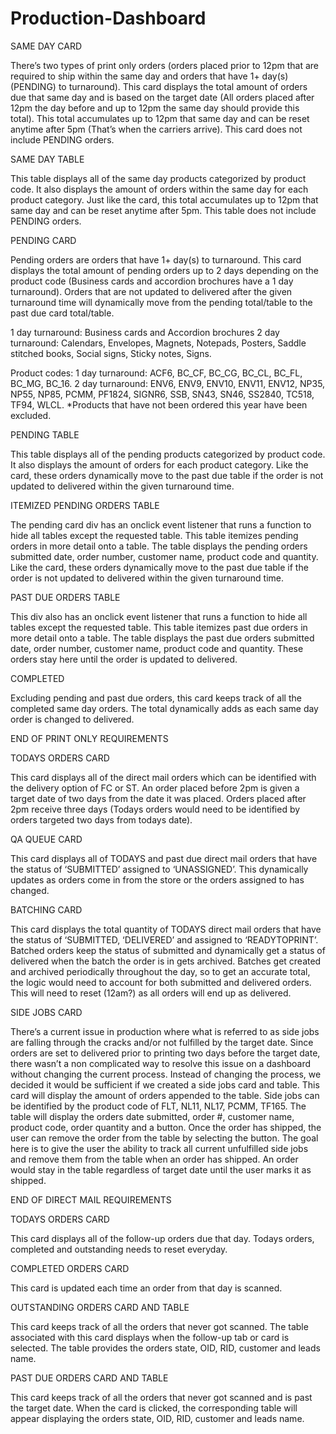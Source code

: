 # Production-Dashboard

SAME DAY CARD

There’s two types of print only orders (orders placed prior to 12pm that are required to ship within the same day and orders that have 1+ day(s) (PENDING) to turnaround). This card displays the total amount of orders due that same day and is based on the target date (All orders placed after 12pm the day before and up to 12pm the same day should provide this total). This total accumulates up to 12pm that same day and can be reset anytime after 5pm (That’s when the carriers arrive). This card does not include PENDING orders.

SAME DAY TABLE

This table displays all of the same day products categorized by product code. It also displays the amount of orders within the same day for each product category. Just like the card, this total accumulates up to 12pm that same day and can be reset anytime after 5pm. 
This table does not include PENDING orders.

PENDING CARD

Pending orders are orders that have 1+ day(s) to turnaround. This card displays the total amount of pending orders up to 2 days depending on the product code (Business cards and accordion brochures have a 1 day turnaround). Orders that are not updated to delivered after the given turnaround time will dynamically move from the pending total/table to the past due card total/table.

1 day turnaround: Business cards and Accordion brochures
2 day turnaround: Calendars, Envelopes, Magnets, Notepads, Posters, Saddle stitched books, 
Social signs, Sticky notes, Signs.

Product codes:
1 day turnaround: ACF6, BC_CF, BC_CG, BC_CL, BC_FL, BC_MG, BC_16.
2 day turnaround: ENV6, ENV9, ENV10, ENV11, ENV12, NP35, NP55, NP85, PCMM, PF1824, SIGNR6,  SSB, SN43, SN46, SS2840, TC518, TF94, WLCL.
*Products that have not been ordered this year have been excluded.

PENDING TABLE

This table displays all of the pending products categorized by product code. It also displays the amount of orders for each product category. Like the card, these orders dynamically  move to the past due table if the order is not updated to delivered within the given turnaround time.

ITEMIZED PENDING ORDERS TABLE

The pending card div has an onclick event listener that runs a function to hide all tables except the requested table. This table itemizes pending orders in more detail onto a table. The table displays the pending orders submitted date, order number, customer name, product code and quantity. Like the card, these orders dynamically move to the past due table if the order is not updated to delivered within the given turnaround time.

PAST DUE ORDERS TABLE

This div also has an onclick event listener that runs a function to hide all tables except the requested table. This table itemizes past due orders in more detail onto a table. The table displays the past due orders submitted date, order number, customer name, product code and quantity. These orders stay here until the order is updated to delivered.

COMPLETED

Excluding pending and past due orders, this card keeps track of all the completed same day orders. The total dynamically adds as each same day order is changed to delivered. 

END OF PRINT ONLY REQUIREMENTS

TODAYS ORDERS CARD

This card displays all of the direct mail orders which can be identified with the delivery option of FC or ST. An order placed before 2pm is given a target date of two days from the date it was placed. Orders placed after 2pm receive three days (Todays orders would need to be identified by orders targeted two days from todays date). 

QA QUEUE CARD

This card displays all of TODAYS and past due direct mail orders that have the status of ‘SUBMITTED’ assigned to ‘UNASSIGNED’. This dynamically updates as orders come in from the store or the orders assigned to has changed.

BATCHING CARD

This card displays the total quantity of TODAYS direct mail orders that have the status of ‘SUBMITTED, ‘DELIVERED’ and assigned to ‘READYTOPRINT’. Batched orders keep the status of submitted and dynamically get a status of delivered when the batch the order is in gets archived. Batches get created and archived periodically throughout the day, so to get an accurate total, the logic would need to account for both submitted and delivered orders. 
This will need to reset (12am?) as all orders will end up as delivered.

SIDE JOBS CARD

There’s a current issue in production where what is referred to as side jobs are falling through the cracks and/or not fulfilled by the target date. Since orders are set to delivered prior to printing two days before the target date, there wasn’t a non complicated way to resolve this issue on a dashboard without changing the current process. Instead of changing the process, we decided it would be sufficient if we created a side jobs card and table. This card will display the amount of orders appended to the table. Side jobs can be identified by the product code of FLT, NL11, NL17, PCMM, TF165. The table will display the orders date submitted, order #, customer name, product code, order quantity and a button.  Once the order has shipped, the user can remove the order from the table by selecting the button. The goal here is to give the user the ability to track all 
current unfulfilled side jobs and remove them from the table when an order has shipped. An order would stay in the table regardless of target date until the user marks it as shipped. 

END OF DIRECT MAIL REQUIREMENTS

TODAYS ORDERS CARD

This card displays all of the follow-up orders due that day. Todays orders, 
completed and outstanding needs to reset everyday.

COMPLETED ORDERS CARD

This card is updated each time an order from that day is scanned. 

OUTSTANDING ORDERS CARD AND TABLE

This card keeps track of all the orders that never got scanned. The table 
associated with this card displays when the follow-up tab or card is selected. 
The table provides the orders state, OID, RID, customer and leads name.

PAST DUE ORDERS CARD AND TABLE

This card keeps track of all the orders that never got scanned and is past the 
target date. When the card is clicked, the corresponding table will appear 
displaying the orders state, OID, RID, customer and leads name.
